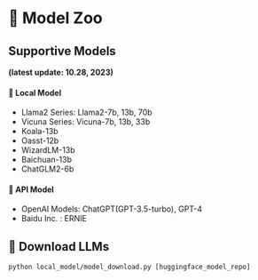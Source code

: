 # 🚀 Model Zoo

## Supportive Models

**(latest update: 10.28, 2023)**

#### 🧪 Local Model
- Llama2 Series: Llama2-7b, 13b, 70b
- Vicuna Series: Vicuna-7b, 13b, 33b
- Koala-13b
- Oasst-12b
- WizardLM-13b
- Baichuan-13b
- ChatGLM2-6b

#### 🧪 API Model
- OpenAI Models: ChatGPT(GPT-3.5-turbo), GPT-4
- Baidu Inc. : ERNIE


## 🤖 Download LLMs


```shell
python local_model/model_download.py [huggingface_model_repo]
```

